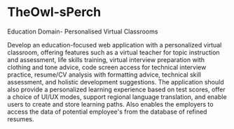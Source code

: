 # TheOwl-sPerch
Education Domain- Personalised Virtual Classrooms

Develop an education-focused web application with a personalized virtual classroom, offering features such as a virtual teacher for topic instruction and assessment, life skills training, virtual interview preparation with clothing and tone advice, code screen access for technical interview practice, resume/CV analysis with formatting advice, technical skill assessment, and holistic development suggestions. The application should also provide a personalized learning experience based on test scores, offer a choice of UI/UX modes, support regional language translation, and enable users to create and store learning paths. Also enables the employers to access the data of potential employee's from the database of refined resumes.


